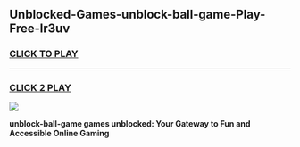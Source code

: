 
## Unblocked-Games-unblock-ball-game-Play-Free-lr3uv
<h3>
<a href="https://premium76.site?title=unblock-ball-game&ref=20A">CLICK TO PLAY</a></h3>
<hr>

<h3>
<a href="https://premium76.site?title=unblock-ball-game&ref=20A">CLICK 2 PLAY</a>
  
</h3>

<a href="https://premium76.site?title=unblock-ball-game&ref=20A"><img src="https://clearcache.store/games.png"></a>


**unblock-ball-game games unblocked: Your Gateway to Fun and Accessible Online Gaming**
